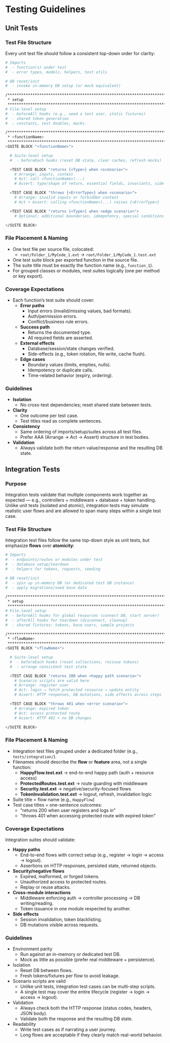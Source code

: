 # Testing Guidelines
## Unit Tests
### Test File Structure
Every unit test file should follow a consistent top-down order for clarity:

```bash
# Imports
#  - function(s) under test
#  - error types, models, helpers, test utils

# DB reset/init
#  - invoke in-memory DB setup (or mock equivalent)

/******************************************************************************************************************
 * setup
 ******************************************************************************************************************/
# File-level setup
#  - beforeAll hooks (e.g., seed a test user, static fixtures)
#  - shared token generation
#  - constants, test doubles, mocks

/******************************************************************************************************************
 * <functionName>
 ******************************************************************************************************************/
<SUITE BLOCK "<functionName>">

  # Suite-level setup
  #  - beforeEach hooks (reset DB state, clear caches, refresh mocks)

  <TEST CASE BLOCK "returns {<Type>} when <scenario>">
    # Arrange: inputs, context
    # Act: call <functionName>(...)
    # Assert: type/shape of return, essential fields, invariants, side effects

  <TEST CASE BLOCK "throws {<ErrorType>} when <scenario>">
    # Arrange: invalid inputs or forbidden context
    # Act + Assert: calling <functionName>(...) raises {<ErrorType>}

  <TEST CASE BLOCK "returns {<Type>} when <edge scenario>">
    # Optional: additional boundaries, idempotency, special conditions

</SUITE BLOCK>
```

### File Placement & Naming
- One test file per source file, colocated:
  - ```root/Folder_1/MyCode_1.ext``` → ```root/Folder_1/MyCode_1.test.ext```
- One test suite block per exported function in the source file.
- The suite title must be exactly the function name (e.g., ```function_1```).
- For grouped classes or modules, nest suites logically (one per method or key export).

### Coverage Expectations
- Each function’s test suite should cover:
  - **Error paths**
    - Input errors (invalid/missing values, bad formats).
    - Auth/permission errors.
    - Conflict/business rule errors.
  - **Success path**
    - Returns the documented type.
    - All required fields are asserted.
  - **External effects**
    - Database/session/state changes verified.
    - Side-effects (e.g., token rotation, file write, cache flush).
  - **Edge cases**
    - Boundary values (limits, empties, nulls).
    - Idempotency or duplicate calls.
    - Time-related behavior (expiry, ordering).
    
### Guidelines
- **Isolation**
  - No cross-test dependencies; reset shared state between tests.
- **Clarity**
  - One outcome per test case.
  - Test titles read as complete sentences.
- **Consistency**
  - Same ordering of imports/setup/suites across all test files.
  - Prefer AAA (Arrange → Act → Assert) structure in test bodies.
- **Validation**
  - Always validate both the return value/response and the resulting DB state.

## Integration Tests
### Purpose
Integration tests validate that multiple components work together as expected — e.g., controllers + middleware + database + token handling. Unlike unit tests (isolated and atomic), integration tests may simulate realistic user flows and are allowed to span many steps within a single test case.

### Test File Structure
Integration test files follow the same top-down style as unit tests, but emphasize **flows** over **atomicity**:

```bash
# Imports
#  - endpoints/routes or modules under test
#  - database setup/teardown
#  - helpers for tokens, requests, seeding

# DB reset/init
#  - spin up in-memory DB (or dedicated test DB instance)
#  - apply migrations/seed base data

/******************************************************************************************************************
 * setup
 ******************************************************************************************************************/
# File-level setup
#  - beforeAll hooks for global resources (connect DB, start server)
#  - afterAll hooks for teardown (disconnect, cleanup)
#  - shared fixtures: tokens, base users, sample projects

/******************************************************************************************************************
 * <flowName>
 ******************************************************************************************************************/
<SUITE BLOCK "<flowName>">

  # Suite-level setup
  #  - beforeEach hooks (reset collections, reissue tokens)
  #  - arrange consistent test state

  <TEST CASE BLOCK "returns 200 when <happy path scenario>">
    # Scenario scripts are valid here
    # Arrange: register user
    # Act: login → fetch protected resource → update entity
    # Assert: HTTP responses, DB mutations, side effects across steps

  <TEST CASE BLOCK "throws 401 when <error scenario>">
    # Arrange: expired token
    # Act: access protected route
    # Assert: HTTP 401 + no DB changes

</SUITE BLOCK>
```

### File Placement & Naming
- Integration test files grouped under a dedicated folder (e.g., ```tests/integration/```).
- Filenames should describe the **flow** or **feature** area, not a single function:
  - **HappyFlow.test.ext** → end-to-end happy path (auth + resource access)
  - **ProtectedRoutes.test.ext** → route guarding with middleware
  - **Security.test.ext** → negative/security-focused flows
  - **TokenInvalidation.test.ext** → logout, refresh, invalidation logic
- Suite title = flow name (e.g., ```HappyFlow```)
- Test case titles = one-sentence outcomes:
  - "returns 200 when user registers and logs in"
  - "throws 401 when accessing protected route with expired token"

### Coverage Expectations
Integration suites should validate:
- **Happy paths**
  - End-to-end flows with correct setup (e.g., register → login → access → logout).
  - Assertions on HTTP responses, persisted state, returned objects.
- **Security/negative flows**
  - Expired, malformed, or forged tokens.
  - Unauthorized access to protected routes.
  - Replay or reuse attacks.
- **Cross-module interactions**
  - Middleware enforcing auth → controller processing → DB writing/reading.
  - Token issuance in one module respected by another.
- **Side effects**
  - Session invalidation, token blacklisting.
  - DB mutations visible across requests.
    
### Guidelines
- Environment parity
  - Run against an in-memory or dedicated test DB.
  - Mock as little as possible (prefer real middleware + persistence).
- Isolation
  - Reset DB between flows.
  - Fresh tokens/fixtures per flow to avoid leakage.
- Scenario scripts are valid
  - Unlike unit tests, integration test cases can be multi-step scripts.
  - A single test may cover the entire lifecycle (register → login → access → logout).
- Validation
  - Always check both the HTTP response (status codes, headers, JSON body).
  - Validate both the response and the resulting DB state.
- Readability
  - Write test cases as if narrating a user journey.
  - Long flows are acceptable if they clearly match real-world behavior.
